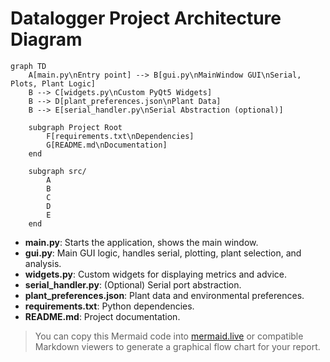 # Datalogger Project Architecture Diagram

```mermaid
graph TD
    A[main.py\nEntry point] --> B[gui.py\nMainWindow GUI\nSerial, Plots, Plant Logic]
    B --> C[widgets.py\nCustom PyQt5 Widgets]
    B --> D[plant_preferences.json\nPlant Data]
    B --> E[serial_handler.py\nSerial Abstraction (optional)]
    
    subgraph Project Root
        F[requirements.txt\nDependencies]
        G[README.md\nDocumentation]
    end
    
    subgraph src/
        A
        B
        C
        D
        E
    end
```

- **main.py**: Starts the application, shows the main window.
- **gui.py**: Main GUI logic, handles serial, plotting, plant selection, and analysis.
- **widgets.py**: Custom widgets for displaying metrics and advice.
- **serial_handler.py**: (Optional) Serial port abstraction.
- **plant_preferences.json**: Plant data and environmental preferences.
- **requirements.txt**: Python dependencies.
- **README.md**: Project documentation.

> You can copy this Mermaid code into [mermaid.live](https://mermaid.live/) or compatible Markdown viewers to generate a graphical flow chart for your report.
